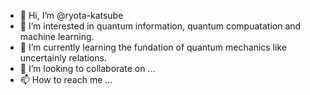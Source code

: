 - 👋 Hi, I’m @ryota-katsube
- 👀 I’m interested in quantum information, quantum compuatation and machine learning.
- 🌱 I’m currently learning the fundation of quantum mechanics like uncertainly relations.
- 💞️ I’m looking to collaborate on ...
- 📫 How to reach me ...

<!---
ryota-katsube/ryota-katsube is a ✨ special ✨ repository because its `README.md` (this file) appears on your GitHub profile.
You can click the Preview link to take a look at your changes.
--->
